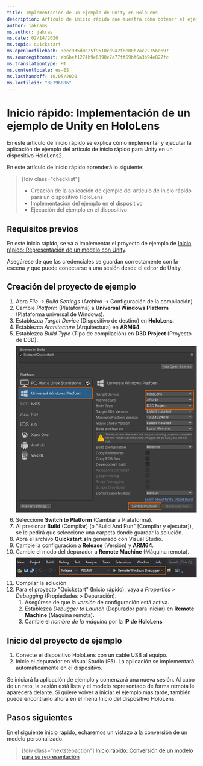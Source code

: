 ```yaml
---
title: Implementación de un ejemplo de Unity en HoloLens
description: Artículo de inicio rápido que muestra cómo obtener el ejemplo de Unity en el dispositivo HoloLens
author: jakrams
ms.author: jakras
ms.date: 02/14/2020
ms.topic: quickstart
ms.openlocfilehash: 3eec935d0a25f9510cd9a2f6e00b7ac22756e697
ms.sourcegitcommit: eb6bef1274b9e6390c7a77ff69bf6a3b94e827fc
ms.translationtype: HT
ms.contentlocale: es-ES
ms.lasthandoff: 10/05/2020
ms.locfileid: "88796806"
---
```

# <a name="quickstart-deploy-unity-sample-to-hololens"></a>Inicio rápido: Implementación de un ejemplo de Unity en HoloLens

En este artículo de inicio rápido se explica cómo implementar y ejecutar la aplicación de ejemplo del artículo de inicio rápido para Unity en un dispositivo HoloLens2.

En este artículo de inicio rápido aprenderá lo siguiente:

> [!div class="checklist"]
>
>* Creación de la aplicación de ejemplo del artículo de inicio rápido para un dispositivo HoloLens
>* Implementación del ejemplo en el dispositivo
>* Ejecución del ejemplo en el dispositivo

## <a name="prerequisites"></a>Requisitos previos

En este inicio rápido, se va a implementar el proyecto de ejemplo de [Inicio rápido: Representación de un modelo con Unity](render-model.md).

Asegúrese de que las credenciales se guardan correctamente con la escena y que puede conectarse a una sesión desde el editor de Unity.

## <a name="build-the-sample-project"></a>Creación del proyecto de ejemplo

1. Abra *File -> Build Settings* (Archivo -> Configuración de la compilación).
1. Cambie *Platform* (Plataforma) a **Universal Windows Platform** (Plataforma universal de Windows).
1. Establezca *Target Device* (Dispositivo de destino) en **HoloLens**.
1. Establezca *Architecture* (Arquitectura) en **ARM64**.
1. Establezca *Build Type* (Tipo de compilación) en **D3D Project** (Proyecto de D3D).\
    ![Configuración de compilación](./media/unity-build-settings.png)
1. Seleccione **Switch to Platform** (Cambiar a Plataforma).
1. Al presionar **Build** (Compilar) (o "Build And Run" [Compilar y ejecutar]), se le pedirá que seleccione una carpeta donde guardar la solución.
1. Abra el archivo **Quickstart.sln** generado con Visual Studio.
1. Cambie la configuración a **Release** (Versión) y **ARM64**.
1. Cambie el modo del depurador a **Remote Machine** (Máquina remota).\
    ![Configuración de la solución](media/unity-deploy-config.png)
1. Compilar la solución
1. Para el proyecto "Quickstart" (Inicio rápido), vaya a *Properties > Debugging* (Propiedades > Depuración).
    1. Asegúrese de que la *versión* de configuración está activa.
    1. Establezca *Debugger to Launch* (Depurador para iniciar) en **Remote Machine** (Máquina remota).
    1. Cambie el *nombre de la máquina* por la **IP de HoloLens**

## <a name="launch-the-sample-project"></a>Inicio del proyecto de ejemplo

1. Conecte el dispositivo HoloLens con un cable USB al equipo.
1. Inicie el depurador en Visual Studio (F5). La aplicación se implementará automáticamente en el dispositivo.

Se iniciará la aplicación de ejemplo y comenzará una nueva sesión. Al cabo de un rato, la sesión está lista y el modelo representado de forma remota le aparecerá delante.
Si quiere volver a iniciar el ejemplo más tarde, también puede encontrarlo ahora en el menú Inicio del dispositivo HoloLens.

## <a name="next-steps"></a>Pasos siguientes

En el siguiente inicio rápido, echaremos un vistazo a la conversión de un modelo personalizado.

> [!div class="nextstepaction"]
> [Inicio rápido: Conversión de un modelo para su representación](convert-model.md)
